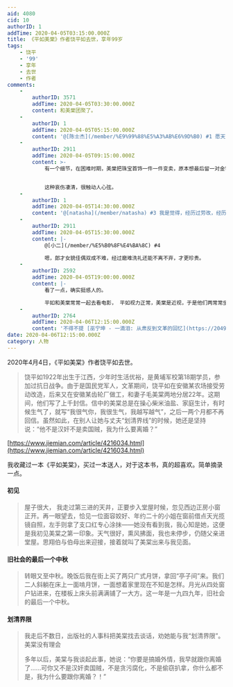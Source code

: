 ```yaml
---
aid: 4080
cid: 10
authorID: 1
addTime: 2020-04-05T03:15:00.000Z
title: 《平如美棠》作者饶平如去世，享年99岁
tags:
    - 饶平
    - '99'
    - 享年
    - 去世
    - 作者
comments:
    -
        authorID: 3571
        addTime: 2020-04-05T03:30:00.000Z
        content: 和美棠团聚了。
    -
        authorID: 1
        addTime: 2020-04-05T05:15:00.000Z
        content: '@[陈士杰](/member/%E9%99%88%E5%A3%AB%E6%9D%B0) #1 愿天堂没有共产党'
    -
        authorID: 2911
        addTime: 2020-04-05T09:15:00.000Z
        content: >-
            有一个细节，在困难时期，美棠把珠宝首饰一件一件变卖，原本想最后留一对金镯子给女儿，但实在没办法。在去当铺前的晚上，把金镯子戴在女儿手腕上过了整整一夜。


            这种哀伤凄清，很触动人心弦。
    -
        authorID: 1
        addTime: 2020-04-05T14:30:00.000Z
        content: '@[natasha](/member/natasha) #3 我是觉得，经历过劳改，经历过文革，没有死掉，没有失去人性，真的很不容易。'
    -
        authorID: 2911
        addTime: 2020-04-05T15:30:00.000Z
        content: |-
            @[小二](/member/%E5%B0%8F%E4%BA%8C) #4

            嗯，郎才女貌佳偶双成不难，经过磨难洗礼还能不离不弃，才更珍贵。
    -
        authorID: 2592
        addTime: 2020-04-05T19:00:00.000Z
        content: |-
            看了一点，确实挺感人的。

            平如和美棠常常一起去看电影， 平如视力正常，美棠是近视，于是他们两常常坐在前面看，后来平如也成了近视。。。。
    -
        authorID: 2764
        addTime: 2020-04-06T12:15:00.000Z
        content: '不得不提 [巫宁坤 - 一滴泪: 从肃反到文革的回忆](https://2049bbs.xyz/t/2772)'
date: 2020-04-06T12:15:00.000Z
category: 人物
---
```


2020年4月4日，《平如美棠》作者饶平如去世。

> 饶平如1922年出生于江西，少年时生活优裕，是黄埔军校第18期学员，参加过抗日战争。由于是国民党军人，文革期间，饶平如在安徽某农场接受劳动改造，后来又在安徽某齿轮厂做工，和妻子毛美棠两地分居22年。这期间，他们写了上千封信。信中的美棠总是在操心柴米油盐、家庭生计，有时候生气了，就写“我很气你，我很生气，我越写越气”，之后一两个月都不再回信。虽然如此，在别人让她与丈夫“划清界线”的时候，她还是坚持说：“他不是汉奸不是卖国贼，我为什么要离婚？”

[https://www.jiemian.com/article/4216034.html](https://www.jiemian.com/article/4216034.html)

我收藏过一本《平如美棠》，买过一本送人，对于这本书，真的超喜欢。简单摘录一点。

#### [](#%E5%88%9D%E8%A7%81)初见

> 屋子很大， 我走过第三进的天井，正要步入堂屋时候，忽见西边正房小窗正开。再一眼望去，恰见一位面容姣好、年约二十的小姐在窗前借点天光揽镜自照，左手则拿了支口红专心涂抹——她没有看到我，我心知是她，这便是我初见美棠之第一印象。天气很好，熏风拂面，我也未停步，仍随父亲进堂屋。思翔伯与伯母出来迎接，接着就叫了美棠出来与我见面。

#### [](#%E6%97%A7%E7%A4%BE%E4%BC%9A%E7%9A%84%E6%9C%80%E5%90%8E%E4%B8%80%E4%B8%AA%E4%B8%AD%E7%A7%8B)旧社会的最后一个中秋

> 转眼又至中秋。晚饭后我在街上买了两只广式月饼，拿回“亭子间”来。我们二人斜躺在床上一面啃月饼，一面想着家里现在不知是怎样。月光从四处窗户钻进来，在楼板上床头前满满铺了一大方。这一年是一九四九年，旧社会的最后一个中秋。

#### [](#%E5%88%92%E6%B8%85%E7%95%8C%E9%99%90)划清界限

> 我走后不数日，出版社的人事科把美棠找去谈话，劝她能与我“划清界限”。美棠没有理会
> 
> 多年以后，美棠与我谈起此事，她说：“你要是搞婚外情，我早就跟你离婚了……可你又不是汉奸卖国贼，不是贪污腐化，不是偷窃扒拿，你什么都不是，我为什么要跟你离婚？！”
